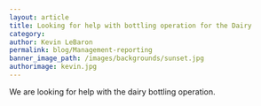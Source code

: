 ```yaml
--- 
layout: article
title: Looking for help with bottling operation for the Dairy
category:
author: Kevin LeBaron
permalink: blog/Management-reporting
banner_image_path: /images/backgrounds/sunset.jpg
authorimage: kevin.jpg
---
```



We are looking for help with the dairy bottling operation.